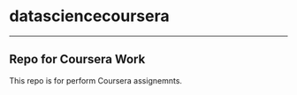 # datasciencecoursera
---
Repo for Coursera Work
---
This repo is for perform Coursera assignemnts.
